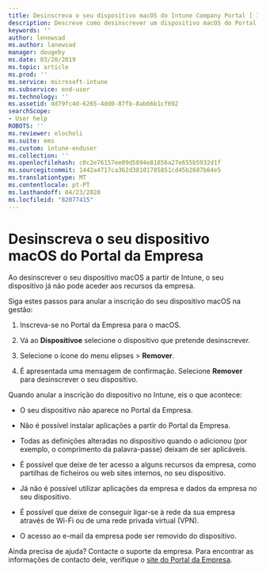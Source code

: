 ```yaml
---
title: Desinscreva o seu dispositivo macOS do Intune Company Portal [ Intune Company Portal ] Microsoft Docs
description: Descreve como desinscrever um dispositivo macOS do Portal da Empresa
keywords: ''
author: lenewsad
ms.author: lanewsad
manager: dougeby
ms.date: 03/20/2019
ms.topic: article
ms.prod: ''
ms.service: microsoft-intune
ms.subservice: end-user
ms.technology: ''
ms.assetid: dd79fc4d-6265-4dd0-87fb-8ab66b1cf692
searchScope:
- User help
ROBOTS: ''
ms.reviewer: elocholi
ms.suite: ems
ms.custom: intune-enduser
ms.collection: ''
ms.openlocfilehash: c0c2e76157ee09d5094e81856a27e655b5932d1f
ms.sourcegitcommit: 1442a4717ca362d38101785851cd45b2687b64e5
ms.translationtype: MT
ms.contentlocale: pt-PT
ms.lasthandoff: 04/23/2020
ms.locfileid: "82077415"
---
```

# <a name="unenroll-your-macos-device-from-company-portal"></a>Desinscreva o seu dispositivo macOS do Portal da Empresa

Ao desinscrever o seu dispositivo macOS a partir de Intune, o seu dispositivo já não pode aceder aos recursos da empresa.

Siga estes passos para anular a inscrição do seu dispositivo macOS na gestão:

1. Inscreva-se no Portal da Empresa para o macOS.
2. Vá ao **Dispositivoe** selecione o dispositivo que pretende desinscrever.

3. Selecione o ícone do menu elipses > **Remover**.
4. É apresentada uma mensagem de confirmação. Selecione **Remover** para desinscrever o seu dispositivo. 

Quando anular a inscrição do dispositivo no Intune, eis o que acontece:

- O seu dispositivo não aparece no Portal da Empresa.

- Não é possível instalar aplicações a partir do Portal da Empresa.

- Todas as definições alteradas no dispositivo quando o adicionou (por exemplo, o comprimento da palavra-passe) deixam de ser aplicáveis.

- É possível que deixe de ter acesso a alguns recursos da empresa, como partilhas de ficheiros ou web sites internos, no seu dispositivo.

- Já não é possível utilizar aplicações da empresa e dados da empresa no seu dispositivo.

- É possível que deixe de conseguir ligar-se à rede da sua empresa através de Wi-Fi ou de uma rede privada virtual (VPN).

- O acesso ao e-mail da empresa pode ser removido do dispositivo.

Ainda precisa de ajuda? Contacte o suporte da empresa. Para encontrar as informações de contacto dele, verifique o [site do Portal da Empresa](https://go.microsoft.com/fwlink/?linkid=2010980).
